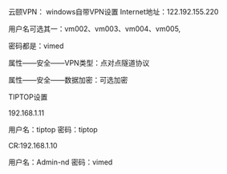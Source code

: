 云颐VPN：
    windows自带VPN设置 
Internet地址：122.192.155.220

用户名可选其一：vm002、vm003、vm004、vm005, 

密码都是：vimed 

属性——安全——VPN类型：点对点隧道协议

属性——安全——数据加密：可选加密

TIPTOP设置

192.168.1.11 

用户名：tiptop 密码：tiptop




CR:192.168.1.10

用户名：Admin-nd 密码：vimed 

